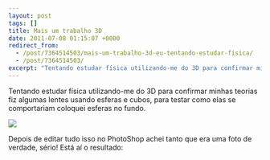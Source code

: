 ```yaml
---
layout: post
tags: []
title: Mais um trabalho 3D
date: 2011-07-08 01:15:07 +0000
redirect_from:
  - /post/7364514503/mais-um-trabalho-3d-eu-tentando-estudar-física/
  - /post/7364514503/
excerpt: "Tentando estudar física utilizando-me do 3D para confirmar minhas teorias fiz algumas lentes usando esferas e cubos, para testar como elas se comportariam coloquei esferas no fundo."
---
```


Tentando estudar física utilizando-me do 3D para confirmar minhas teorias fiz algumas lentes usando esferas e cubos, para testar como elas se comportariam coloquei esferas no fundo.

![](https://36.media.tumblr.com/tumblr_lnzq58txKE1qma17bo1_1280.png)

Depois de editar tudo isso no PhotoShop achei tanto que era uma foto de
verdade, sério! Está aí o resultado:

